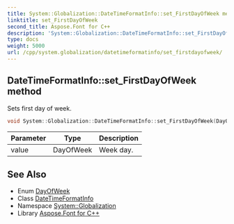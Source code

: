 ```yaml
---
title: System::Globalization::DateTimeFormatInfo::set_FirstDayOfWeek method
linktitle: set_FirstDayOfWeek
second_title: Aspose.Font for C++
description: 'System::Globalization::DateTimeFormatInfo::set_FirstDayOfWeek method. Sets first day of week in C++.'
type: docs
weight: 5000
url: /cpp/system.globalization/datetimeformatinfo/set_firstdayofweek/
---
```

## DateTimeFormatInfo::set_FirstDayOfWeek method


Sets first day of week.

```cpp
void System::Globalization::DateTimeFormatInfo::set_FirstDayOfWeek(DayOfWeek value)
```


| Parameter | Type | Description |
| --- | --- | --- |
| value | DayOfWeek | Week day. |

## See Also

* Enum [DayOfWeek](../../../system/dayofweek/)
* Class [DateTimeFormatInfo](../)
* Namespace [System::Globalization](../../)
* Library [Aspose.Font for C++](../../../)
